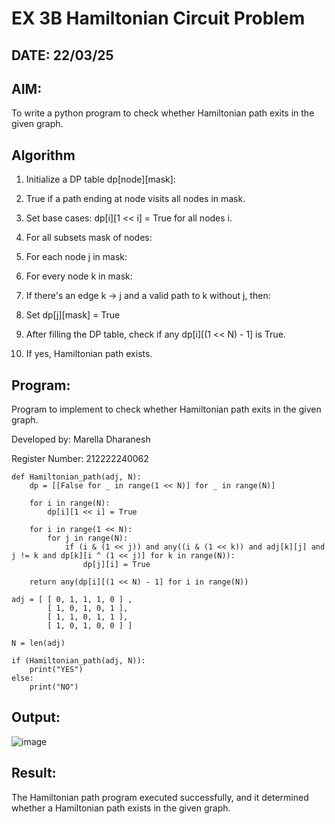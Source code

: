 # EX 3B Hamiltonian Circuit Problem
## DATE: 22/03/25
## AIM:
To write a python program to check whether Hamiltonian path exits in the given graph.

## Algorithm
1. Initialize a DP table dp[node][mask]:

2. True if a path ending at node visits all nodes in mask.

3. Set base cases: dp[i][1 << i] = True for all nodes i.

4. For all subsets mask of nodes:

5. For each node j in mask:

6. For every node k in mask:

7. If there's an edge k → j and a valid path to k without j, then:

8. Set dp[j][mask] = True

9. After filling the DP table, check if any dp[i][(1 << N) - 1] is True.

10. If yes, Hamiltonian path exists.
 
## Program:
Program to implement to check whether Hamiltonian path exits in the given graph.

 Developed by: Marella Dharanesh

 Register Number: 212222240062

```    
def Hamiltonian_path(adj, N):
    dp = [[False for _ in range(1 << N)] for _ in range(N)]

    for i in range(N):
        dp[i][1 << i] = True

    for i in range(1 << N):
        for j in range(N):
            if (i & (1 << j)) and any((i & (1 << k)) and adj[k][j] and j != k and dp[k][i ^ (1 << j)] for k in range(N)):
                dp[j][i] = True

    return any(dp[i][(1 << N) - 1] for i in range(N))
    
adj = [ [ 0, 1, 1, 1, 0 ] ,
        [ 1, 0, 1, 0, 1 ],
        [ 1, 1, 0, 1, 1 ],
        [ 1, 0, 1, 0, 0 ] ]
 
N = len(adj)
 
if (Hamiltonian_path(adj, N)):
    print("YES")
else:
    print("NO")
```
## Output:
![image](https://github.com/user-attachments/assets/f1215a5a-90a0-4f88-9463-3d8c155fab07)

## Result:
The Hamiltonian path program executed successfully, and it determined whether a Hamiltonian path exists in the given graph.
